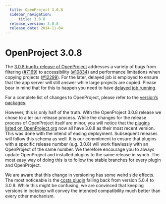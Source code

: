 ```yaml
---
  title: OpenProject 3.0.8
  sidebar_navigation:
      title: 3.0.8
  release_version: 3.0.8
  release_date: 2014-11-04
---
```



# OpenProject 3.0.8

The [3.0.8 bugfix release of
OpenProject](https://github.com/opf/openproject/tree/v3.0.8) addresses a
variety of bugs from filtering
([\#7169](https://community.openproject.org/work_packages/7169 "Filtering for assignee's role returns wrong results (closed)"))
to accessibility
([\#10834](https://community.openproject.org/work_packages/10834 "Some links are readout before the header (closed)"))
and performance limitations when copying projects
([\#12299](https://community.openproject.org/work_packages/12299 "App server blocked when copying large project (closed)")).
For the later, delayed job is employed to ensure that the app server
will still answer while large projects are copied. Please bear in mind
that for this to happen you need to have [delayed job
running](https://github.com/collectiveidea/delayed_job).

For a complete list of changes to OpenProject, please refer to the
[version’s
packages](https://community.openproject.com/projects/openproject/roadmap).

However, this is only half of the truth. With the OpenProject 3.0.8
release we chose to alter our release process. While the changes for the
release process of OpenProject itself are minor, you will notice that
the [plugins listed on
OpenProject.org](http://openproject.org/projects/plugins) now all have
3.0.8 as their most recent version. This was done with the intend of
easing deployment. Subsequent releases will follow this schema as well.
It is our commitment to ensure that plugins with a specific release
number (e.g. 3.0.8) will work flawlessly with an OpenProject of the same
number. We therefore encourage you to always update OpenProject and
installed plugins to the same release in synch. The most easy way of
doing this is to follow the stable branches for every plugin and
OpenProject.

We are aware that this change in versioning has some weird side effects.
The most noticeable is the [costs
plugin](https://github.com/finnlabs/openproject-costs) falling back from
version 5.0.4 to 3.0.8. While this might be confusing, we are convinced
that keeping versions in lockstep will convey the intended compatibility
much better than every other mechanism.


